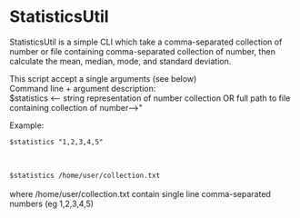 <h1>StatisticsUtil</h1>
StatisticsUtil is a simple CLI which take a comma-separated collection of number or file containing comma-separated collection of number, 
then calculate the mean, median, mode, and standard deviation.

<p>This script accept a single arguments (see below)<br>
Command line + argument description:<br>
$statistics <-- string representation of number collection OR full path to file containing collection of number-->"
</p>
<p>Example:<br>
<code>
$statistics "1,2,3,4,5"<br>
</code>
<br>
<code>
$statistics /home/user/collection.txt
</code><br>
where /home/user/collection.txt contain single line comma-separated numbers (eg 1,2,3,4,5)
<br>